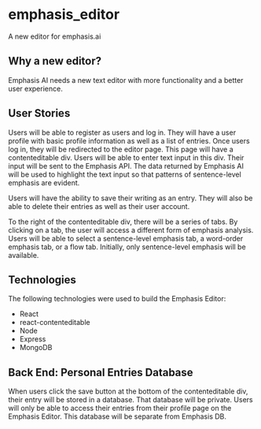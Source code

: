# emphasis_editor
A new editor for emphasis.ai

## Why a new editor?
Emphasis AI needs a new text editor with more functionality and a better user experience.

## User Stories
Users will be able to register as users and log in. They will have a user profile with basic profile information as well as a list of entries. Once users log in, they will be redirected to the editor page. This page will have a contenteditable div. Users will be able to enter text input in this div. Their input will be sent to the Emphasis API. The data returned by Emphasis AI will be used to highlight the text input so that patterns of sentence-level emphasis are evident.

Users will have the ability to save their writing as an entry. They will also be able to delete their entries as well as their user account.

To the right of the contenteditable div, there will be a series of tabs. By clicking on a tab, the user will access a different form of emphasis analysis. Users will be able to select a sentence-level emphasis tab, a word-order emphasis tab, or a flow tab. Initially, only sentence-level emphasis will be available.

## Technologies
The following technologies were used to build the Emphasis Editor:
- React
- react-contenteditable
- Node
- Express
- MongoDB

## Back End: Personal Entries Database
When users click the save button at the bottom of the contenteditable div, their entry will be stored in a database. That database will be private. Users will only be able to access their entries from their profile page on the Emphasis Editor. This database will be separate from Emphasis DB.
